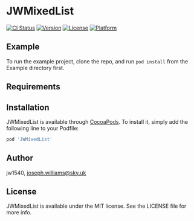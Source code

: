 # JWMixedList

[![CI Status](https://img.shields.io/travis/jw1540/JWMixedList.svg?style=flat)](https://travis-ci.org/jw1540/JWMixedList)
[![Version](https://img.shields.io/cocoapods/v/JWMixedList.svg?style=flat)](https://cocoapods.org/pods/JWMixedList)
[![License](https://img.shields.io/cocoapods/l/JWMixedList.svg?style=flat)](https://cocoapods.org/pods/JWMixedList)
[![Platform](https://img.shields.io/cocoapods/p/JWMixedList.svg?style=flat)](https://cocoapods.org/pods/JWMixedList)

## Example

To run the example project, clone the repo, and run `pod install` from the Example directory first.

## Requirements

## Installation

JWMixedList is available through [CocoaPods](https://cocoapods.org). To install
it, simply add the following line to your Podfile:

```ruby
pod 'JWMixedList'
```

## Author

jw1540, joseph.williams@sky.uk

## License

JWMixedList is available under the MIT license. See the LICENSE file for more info.
